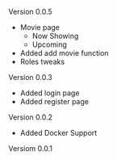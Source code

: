 Version 0.0.5
- Movie page
    - Now Showing
    - Upcoming
- Added add movie function
- Roles tweaks

Version 0.0.3
- Added login page
- Added register page

Version 0.0.2
- Added Docker Support

Versiom 0.0.1
